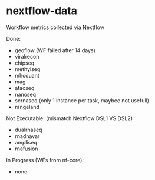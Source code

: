 # nextflow-data
Workflow metrics collected via Nextflow

Done:  
- geoflow (WF failed after 14 days)  
- viralrecon  
- chipseq
- methylseq  
- mhcquant  
- mag
- atacseq
- nanoseq
- scrnaseq (only 1 instance per task, maybee not usefull)
- rangeland

Not Executable: (mismatch Nextflow DSL1 VS DSL2)  
- dualrnaseq  
- rnadnavar  
- ampliseq  
- rnafusion  
 
In Progress (WFs from nf-core):  
- none
